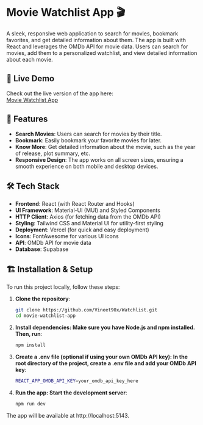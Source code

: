 #  Movie Watchlist App 🎬

A sleek, responsive web application to search for movies, bookmark favorites, and get detailed information about them. The app is built with React and leverages the OMDb API for movie data. Users can search for movies, add them to a personalized watchlist, and view detailed information about each movie.

## 🚀 Live Demo

Check out the live version of the app here:  
[Movie Watchlist App](https://movie-watchlist-vert.vercel.app/)

## 🎯 Features

- **Search Movies**: Users can search for movies by their title.
- **Bookmark**: Easily bookmark your favorite movies for later.
- **Know More**: Get detailed information about the movie, such as the year of release, plot summary, etc.
- **Responsive Design**: The app works on all screen sizes, ensuring a smooth experience on both mobile and desktop devices.

## 🛠️ Tech Stack

- **Frontend**: React (with React Router and Hooks)
- **UI Framework**: Material-UI (MUI) and Styled Components
- **HTTP Client**: Axios (for fetching data from the OMDb API)
- **Styling**: Tailwind CSS and Material UI for utility-first styling
- **Deployment**: Vercel (for quick and easy deployment)
- **Icons**: FontAwesome for various UI icons
- **API**: OMDb API for movie data
- **Database**: Supabase

## 🏗️ Installation & Setup

To run this project locally, follow these steps:

1. **Clone the repository**:
   ```bash
   git clone https://github.com/Vineet90x/Watchlist.git
   cd movie-watchlist-app

2. **Install dependencies: Make sure you have Node.js and npm installed. Then, run**:
    ```bash
    npm install

3. **Create a .env file (optional if using your own OMDb API key): In the root directory of the project, create a .env file and add your OMDb API key**:
   ```bash
   REACT_APP_OMDB_API_KEY=your_omdb_api_key_here

4. **Run the app: Start the development server**:
   ```bash
   npm run dev
  The app will be available at http://localhost:5143.


